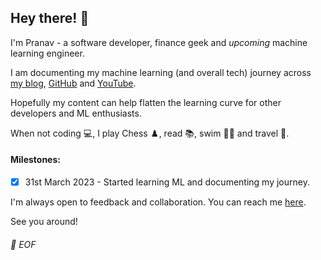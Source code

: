 ## Hey there! 👋

I'm Pranav - a software developer, finance geek and *upcoming* machine learning engineer.

I am documenting my machine learning (and overall tech) journey across [my blog](https://mlpranav.com/), [GitHub](https://github.com/MLpranav) and [YouTube](https://www.youtube.com/@MLpranav).

Hopefully my content can help flatten the learning curve for other developers and ML enthusiasts.

When not coding :computer:, I play Chess :chess_pawn:, read :books:, swim :swimming_man: and travel :helicopter:.

#### Milestones:

- [x] 31st March 2023 - Started learning ML and documenting my journey.

I'm always open to feedback and collaboration. You can reach me [here](mailto:pranavmittal.ml@gmail.com).

See you around!

###### 💾 EOF
